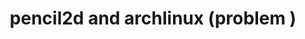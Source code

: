 ---
title: 'pencil2d and archlinux (problem )'
redirect_to:
  - 'https://discuss.pencil2d.org/t/pencil2d-and-archlinux-problem/816'
---